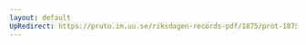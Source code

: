 ```yaml
---
layout: default
UpRedirect: https://pruto.im.uu.se/riksdagen-records-pdf/1875/prot-1875--fk--027/prot-1875--fk--027_004.pdf
---
```

